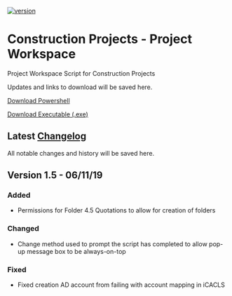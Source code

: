 [![version][version-badge]][CHANGELOG]

# Construction Projects - Project Workspace

Project Workspace Script for Construction Projects

Updates and links to download will be saved here.

[Download Powershell]

[Download Executable (.exe)]

## Latest [Changelog]
All notable changes and history will be saved here. 

## Version 1.5 - 06/11/19
### Added
- Permissions for Folder 4.5 Quotations to allow for creation of folders

### Changed
- Change method used to prompt the script has completed to allow pop-up message box to be always-on-top

### Fixed
- Fixed creation AD account from failing with account mapping in iCACLS


[CHANGELOG]: ./CHANGELOG.md
[LICENSE]: ./LICENSE
[ruby-version]: .ruby-version
[source]: source/
[version-badge]: https://img.shields.io/badge/version-1.5-blue.svg
[Download Powershell]: https://github.com/LukeSeddon/ProjectWorkspace/blob/master/Construction%20Projects/PWS-Construction.ps1
[Download Executable (.exe)]: https://github.com/LukeSeddon/ProjectWorkspace/blob/master/Construction%20Projects/PWS-Construction.exe
